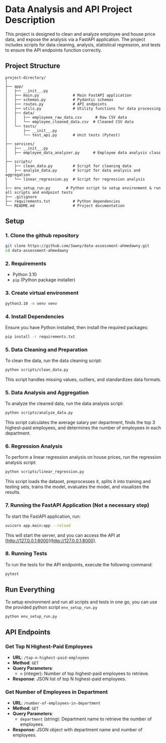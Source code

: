 
# Data Analysis and API Project Description

This project is designed to clean and analyze employee and house price data, and expose the analysis via a FastAPI application. The project includes scripts for data cleaning, analysis, statistical regression, and tests to ensure the API endpoints function correctly.

## Project Structure

```
project-directory/
│
├── app/
│   ├── __init__.py
│   ├── main.py               # Main FastAPI application
│   ├── schemas.py            # Pydantic schemas
│   ├── routes.py             # API endpoints
│   ├── utils.py              # Utility functions for data processing
│   ├── data/
│   │   ├── employeee_raw_data.csv      # Raw CSV data
│   │   └── employee_cleaned_data.csv  # Cleaned CSV data
│   └── tests/
│       ├── __init__.py
│       └── test_api.py       # Unit tests (Pytest)
│
├── services/
│   ├── __init__.py
│   ├── employee_data_analyzer.py      # Employee data analysis class
│
├── scripts/
│   ├── clean_data.py         # Script for cleaning data
│   ├── analyze_data.py       # Script for data analysis and aggregation
│   └── linear_regression.py  # Script for regression analysis
│
├── env_setup_run.py       # Python script to setup environment & run all scripts and endpoint tests
├── .gitignore
├── requirements.txt          # Python dependencies
└── README.md                 # Project documentation
```

## Setup

### 1. Clone the github repository

```sh
git clone https://github.com/3awny/data-assessment-ahmedawny.git
cd data-assessment-ahmedawny
```

### 2. Requirements

- Python 3.10
- `pip` (Python package installer)

### 3. Create virtual environment

```bash
python3.10 -m venv venv
```

### 4. Install Dependencies

Ensure you have Python installed, then install the required packages:

```bash
pip install -r requirements.txt
```

### 5. Data Cleaning and Preparation

To clean the data, run the data cleaning script:

```bash
python scripts/clean_data.py
```

This script handles missing values, outliers, and standardizes data formats.

### 5. Data Analysis and Aggregation

To analyze the cleaned data, run the data analysis script:

```bash
python scripts/analyze_data.py
```

This script calculates the average salary per department, finds the top 3 highest-paid employees, and determines the number of employees in each department.

### 6. Regression Analysis

To perform a linear regression analysis on house prices, run the regression analysis script:

```bash
python scripts/linear_regression.py
```

This script loads the dataset, preprocesses it, splits it into training and testing sets, trains the model, evaluates the model, and visualizes the results.

### 7. Running the FastAPI Application (Not a necessary step)

To start the FastAPI application, run: 

```bash
uvicorn app.main:app --reload
```

This will start the server, and you can access the API at [http://127.0.0.1:8000](http://127.0.0.1:8000).

### 8. Running Tests

To run the tests for the API endpoints, execute the following command:

```bash
pytest
```

## Run Everything

To setup environment and run all scripts and tests in one go, you can use the provided python script `env_setup_run.py`

```bash
python env_setup_run.py
```

## API Endpoints

### Get Top N Highest-Paid Employees

- **URL**: `/top-n-highest-paid-employees`
- **Method**: `GET`
- **Query Parameters**: 
  - `n` (integer): Number of top highest-paid employees to retrieve.
- **Response**: JSON list of top N highest-paid employees.

### Get Number of Employees in Department

- **URL**: `/number-of-employees-in-department`
- **Method**: `GET`
- **Query Parameters**: 
  - `department` (string): Department name to retrieve the number of employees.
- **Response**: JSON object with department name and number of employees.